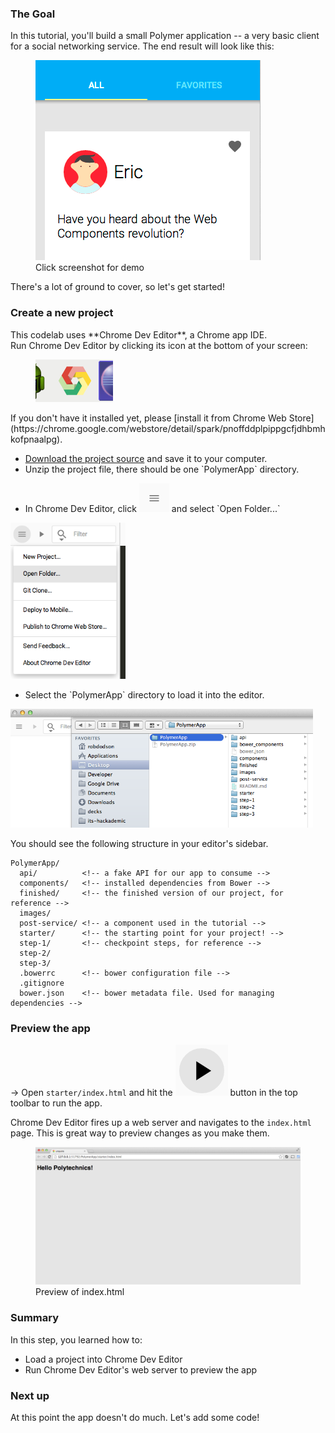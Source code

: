 <toc-element></toc-element>

### The Goal

In this tutorial, you'll build a small Polymer application -- a very basic client for a social networking service. The end result will look like this:

<figure layout vertical center>
  <a href="//polymer-project.org/apps/polymer-tutorial/finished/" layout horizontal class="unquote-link">
    <img src="img/s1-app.png" alt="Finished tutorial">
  </a>
  <figcaption>
    Click screenshot for demo
  </figcaption>
</figure>

There's a lot of ground to cover, so let's get started!

### Create a new project

<!-- Chrome Dev Editor callout block -->
<aside class="callout">
This codelab uses **Chrome Dev Editor**, a Chrome app IDE.
<div class="kiosk">
  Run Chrome Dev Editor by clicking its icon at the bottom of your screen:
  <figure>
    <img src="/static/images/app-icons/chrome_dev_editor_screenshot.png">
  </figure>
</div>

<div class="extended">If you don't have it installed yet, please
[install it from Chrome Web Store](https://chrome.google.com/webstore/detail/spark/pnoffddplpippgcfjdhbmhkofpnaalpg).</div>
</aside>
<!-- End of Chrome Dev Editor callout block -->

<div class="stepbystep">
  <ul>
    <li>
      <a href="#">Download the project source</a> and save it to your computer.
    </li>
    <li>
      Unzip the project file, there should be one `PolymerApp` directory.
    </li>
  </ul>
</div>

<div class="stepbystep">
  <ul>
    <li>
      In Chrome Dev Editor, click <img src="img/hamburger.png" class="icon"> and select `Open Folder...`
    </li>
  </ul>
  <div>
    <img src="img/s1-open-folder.png" alt="open folder" style="height:250px;">
  </div>
</div>

<div class="stepbystep">
  <ul>
    <li>
      Select the `PolymerApp` directory to load it into the editor.
    </li>
  </ul>
  <div>
    <img src="img/s1-open-folder2.png" alt="open folder" style="height:190px;">
  </div>
</div>


You should see the following structure in your editor's sidebar.

    PolymerApp/
      api/          <!-- a fake API for our app to consume -->
      components/   <!-- installed dependencies from Bower -->
      finished/     <!-- the finished version of our project, for reference -->
      images/
      post-service/ <!-- a component used in the tutorial -->
      starter/      <!-- the starting point for your project! -->
      step-1/       <!-- checkpoint steps, for reference -->
      step-2/
      step-3/
      .bowerrc      <!-- bower configuration file -->
      .gitignore
      bower.json    <!-- bower metadata file. Used for managing dependencies -->

### Preview the app

&rarr;  Open `starter/index.html` and hit the <img src="img/runbutton.png" class="icon"> button in the top toolbar to run the app.

Chrome Dev Editor fires up a web server and navigates to the `index.html` page. This is great way to preview changes as you make them.

<figure>
  <img src="img/s1-first-run.png">
  <figcaption>Preview of index.html</figcaption>
</figure>

### Summary

In this step, you learned how to:

- Load a project into Chrome Dev Editor
- Run Chrome Dev Editor's web server to preview the app

### Next up

At this point the app doesn't do much. Let's add some code!
